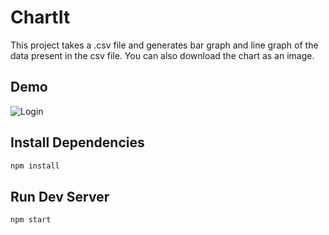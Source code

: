 # ChartIt

This project takes a .csv file and generates bar graph and line graph of the data present in the csv file. You can also download the chart as an image.

## Demo
![Login](https://github.com/MayaSatishRao/ChartIt/blob/main/chartit-demo.gif)

## Install Dependencies
```bash
npm install 
```

## Run Dev Server
```bash
npm start
```
